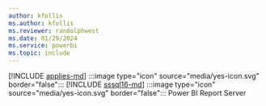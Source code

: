 ```yaml
---
author: kfollis
ms.author: kfollis
ms.reviewer: randolphwest
ms.date: 01/29/2024
ms.service: powerbi
ms.topic: include
---
```


[!INCLUDE [applies-md](applies-md.md)] :::image type="icon" source="media/yes-icon.svg" border="false":::&nbsp;[!INCLUDE [sssql16-md](sssql16-md.md)] :::image type="icon" source="media/yes-icon.svg" border="false":::&nbsp;Power&nbsp;BI Report Server
